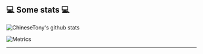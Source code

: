 

<h2>💻 Some stats 💻</h2>

![ChineseTony's github stats](https://github-readme-stats.vercel.app/api?username=ChineseTony&show_icons=true&title_color=fff&icon_color=79ff97&text_color=9f9f9f&bg_color=151515)

![Metrics](https://metrics.lecoq.io/ChineseTony?template=classic&isocalendar=1&base=header%2C%20activity%2C%20community%2C%20repositories%2C%20metadata&base.indepth=false&base.hireable=false&isocalendar=false&isocalendar.duration=half-year&config.timezone=Asia%2FShanghai)

---


